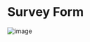 # Survey Form
![image](https://github.com/Milave-kun/Responsive-Web-Design/assets/125982535/392a34f9-89e7-47b2-8592-3e2348656260)
